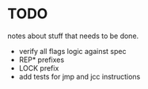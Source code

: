 # TODO
notes about stuff that needs to be done.

- verify all flags logic against spec
- REP* prefixes
- LOCK prefix
- add tests for jmp and jcc instructions
